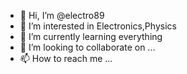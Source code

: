 - 👋 Hi, I’m @electro89
- 👀 I’m interested in Electronics,Physics
- 🌱 I’m currently learning everything
- 💞️ I’m looking to collaborate on ...
- 📫 How to reach me ...

<!---
electro89/electro89 is a ✨ special ✨ repository because its `README.md` (this file) appears on your GitHub profile.
You can click the Preview link to take a look at your changes.
--->
